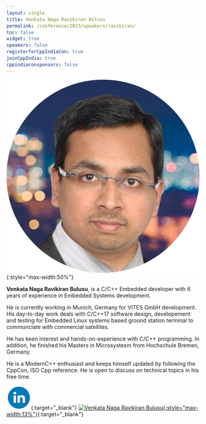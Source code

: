 ```yaml
---
layout: single
title: Venkata Naga Ravikiran Bulusu
permalink: /conference/2023/speakers/ravikiran/
toc: false
widget: true
speakers: false
registerforCppIndiaCon: true
joinCppIndia: true
cppindiaconsponsors: false
---
```

![Venkata Naga Ravikiran Bulusu](/conference/2023/graphics/speakers/ravikiran.png "Venkata Naga Ravikiran Bulusu"){:style="max-width:50%"}

**Venkata Naga Ravikiran Bulusu**, is a C/C++ Embedded developer with 6 years of experience in Embedded Systems development. 
 
He is currently working in Munich, Germany for VITES GmbH development. 
His day-to-day work deals with C/C++17 software design, developement and testing for Embedded Linux systems based ground station terminal to communciate with commercial satellites. 
 
He has keen interest and hands-on-experience with C/C++ programming. In addition, he finished his Masters in Microsystesm from Hochschule Bremen, Germany. 
 
He is a ModernC++ enthusiast and keeps himself updated by following the CppCon, ISO Cpp reference. He is open to discuss on technical topics in his free time. 
 

[![Venkata Naga Ravikiran Bulusu](/assets/images/linkedin.png "Venkata Naga Ravikiran Bulusu")](https://www.linkedin.com/in/venkata-naga-ravikiran-b-0b479b25/ ){:target="_blank"}
[![Venkata Naga Ravikiran Bulusu](https://github.githubassets.com/images/modules/logos_page/GitHub-Mark.png "Venkata Naga Ravikiran Bulusu"){:style="max-width:13%"}](https://github.com/ravikiranbvn ){:target="_blank"}
<pre>











































</pre>